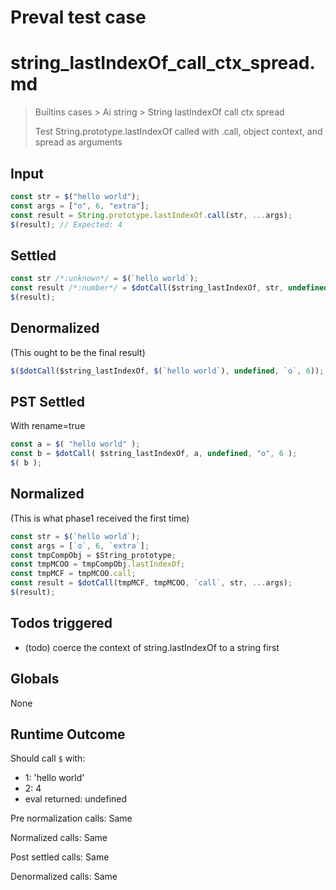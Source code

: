 # Preval test case

# string_lastIndexOf_call_ctx_spread.md

> Builtins cases > Ai string > String lastIndexOf call ctx spread
>
> Test String.prototype.lastIndexOf called with .call, object context, and spread as arguments

## Input

`````js filename=intro
const str = $("hello world");
const args = ["o", 6, "extra"];
const result = String.prototype.lastIndexOf.call(str, ...args);
$(result); // Expected: 4
`````


## Settled


`````js filename=intro
const str /*:unknown*/ = $(`hello world`);
const result /*:number*/ = $dotCall($string_lastIndexOf, str, undefined, `o`, 6);
$(result);
`````


## Denormalized
(This ought to be the final result)

`````js filename=intro
$($dotCall($string_lastIndexOf, $(`hello world`), undefined, `o`, 6));
`````


## PST Settled
With rename=true

`````js filename=intro
const a = $( "hello world" );
const b = $dotCall( $string_lastIndexOf, a, undefined, "o", 6 );
$( b );
`````


## Normalized
(This is what phase1 received the first time)

`````js filename=intro
const str = $(`hello world`);
const args = [`o`, 6, `extra`];
const tmpCompObj = $String_prototype;
const tmpMCOO = tmpCompObj.lastIndexOf;
const tmpMCF = tmpMCOO.call;
const result = $dotCall(tmpMCF, tmpMCOO, `call`, str, ...args);
$(result);
`````


## Todos triggered


- (todo) coerce the context of string.lastIndexOf to a string first


## Globals


None


## Runtime Outcome


Should call `$` with:
 - 1: 'hello world'
 - 2: 4
 - eval returned: undefined

Pre normalization calls: Same

Normalized calls: Same

Post settled calls: Same

Denormalized calls: Same
